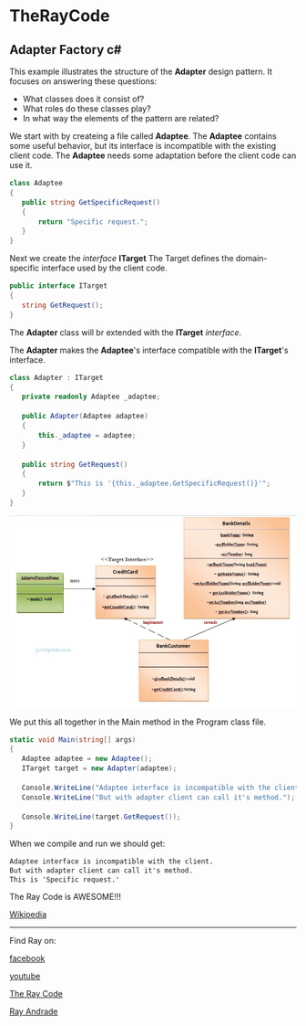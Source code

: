 # TheRayCode
## Adapter Factory c#

This example illustrates the structure of the **Adapter** design pattern. It focuses on answering these questions:
* What classes does it consist of?
* What roles do these classes play?
* In what way the elements of the pattern are related?

We start with by createing a file called **Adaptee**.
The **Adaptee** contains some useful behavior, but its interface is incompatible with the existing client code. 
The **Adaptee** needs some adaptation before the client code can use it.
```c#
class Adaptee
{
   public string GetSpecificRequest()
   {
       return "Specific request.";
   }
}
```

Next we create the *interface* **ITarget**
The Target defines the domain-specific interface used by the client code.

```c#
public interface ITarget
{
   string GetRequest();
}
```
The **Adapter** class will br extended with the **ITarget** *interface*.

The **Adapter** makes the **Adaptee**'s interface compatible with the **ITarget**'s interface.

```c#
class Adapter : ITarget
{
   private readonly Adaptee _adaptee;

   public Adapter(Adaptee adaptee)
   {
       this._adaptee = adaptee;
   }

   public string GetRequest()
   {
       return $"This is '{this._adaptee.GetSpecificRequest()}'";
   }
}
```
![Factory](/UMLs/images/Adaptee-2.jpg)

We put this all together in the Main method in the Program class file.
```c#
static void Main(string[] args)
{
   Adaptee adaptee = new Adaptee();
   ITarget target = new Adapter(adaptee);

   Console.WriteLine("Adaptee interface is incompatible with the client.");
   Console.WriteLine("But with adapter client can call it's method.");

   Console.WriteLine(target.GetRequest());
}
```

When we compile and run we should get:
```run
Adaptee interface is incompatible with the client.
But with adapter client can call it's method.
This is 'Specific request.'
```
The Ray Code is AWESOME!!!

[Wikipedia](https://en.wikipedia.org/wiki/Adapter_pattern)

----------------------------------------------------------------------------------------------------

Find Ray on:

[facebook](https://www.facebook.com/TheRayCode/)

[youtube](https://www.youtube.com/user/AndradeRay/)

[The Ray Code](https://www.RayAndrade.com)

[Ray Andrade](https://www.RayAndrade.org)
